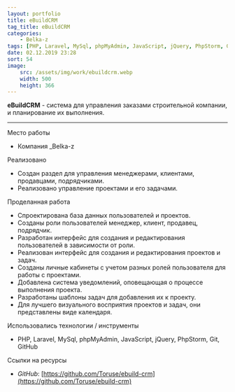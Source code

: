 ```yaml
---
layout: portfolio
title: eBuildCRM
tag_title: eBuildCRM
categories:
    - Belka-z
tags: [PHP, Laravel, MySql, phpMyAdmin, JavaScript, jQuery, PhpStorm, Git, GitHub]
date: 02.12.2019 23:28
sort: 54
image: 
    src: /assets/img/work/ebuildcrm.webp 
    width: 500
    height: 366
---
```


**eBuildCRM** - система для управления заказами строительной компании, и планирование их выполнения.

---

Место работы

* Компания _Belka-z

Реализовано

* Создан раздел для управления менеджерами, клиентами, продавцами, подрядчиками.
* Реализовано управление проектами и его задачами.

Проделанная работа

* Спроектирована база данных пользователей и проектов.
* Созданы роли пользователей менеджер, клиент, продавец, подрядчик.
* Разработан интерфейс для создания и редактирования пользователей в зависимости от роли.
* Реализован интерфейс для создания и редактирования проектов и задач.
* Созданы личные кабинеты с учетом разных ролей пользователя для работы с проектами.
* Добавлена система уведомлений, оповещающая о процессе выполнения проекта.
* Разработаны шаблоны задач для добавления их к проекту.
* Для лучшего визуального восприятия проектов и задач, они представлены виде календаря.

Использовались технологии / инструменты

* PHP, Laravel, MySql, phpMyAdmin, JavaScript, jQuery, PhpStorm, Git, GitHub

Ссылки на ресурсы

* _GitHub_: [https://github.com/Toruse/ebuild-crm](https://github.com/Toruse/ebuild-crm)


